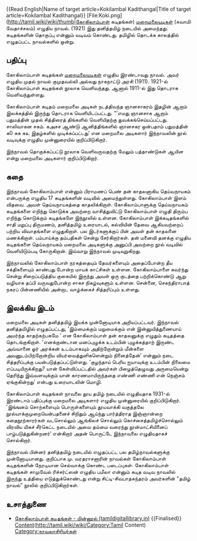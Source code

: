 {{Read English|Name of target article=Kokilambal Kadithangal|Title of target article=Kokilambal Kadithangal}}
[File:Koki.png](http://tamil.wiki/wiki/thumb|கோகிலாம்பாள் கடிதங்கள்)
[மறைமலையடிகள்](http://tamil.wiki/wiki/மறைமலையடிகள்) (சுவாமி வேதாச்சலம்) எழுதிய நாவல். (1921) இது தனித்தமிழ் நடையில் அமைந்தது. கடிதங்களின் தொகுப்பு என்னும் வடிவம் கொண்டது. தமிழில் தொடக்க காலத்தில் எழுதப்பட்ட நாவல்களில் ஒன்று. 
## பதிப்பு
கோகிலாம்பாள் கடிதங்கள் [மறைமலையடிகள்](http://tamil.wiki/wiki/மறைமலையடிகள்) எழுதிய இரண்டாவது நாவல். அவர் எழுதிய முதல் நாவல் குமுதவல்லி அல்லது நாகநாட்டு அரசி (1911). 1921-ல் கோகிலாம்பாள் கடிதங்கள் நூலாக வெளிவந்தது. ஆனால் 1911-ல் இது தொடராக வெளிவந்துள்ளது.

கோகிலாம்பாள் கடிதம் மறைமலை அடிகள் நடத்திவந்த ஞானசாகரம் இதழின் ஆறாம் இலக்கத்தில் இருந்து தொடராக வெளியிடப்பட்டது. "’எமது ஞானசாக ஆறாம் பதுமத்தின் முதல் சித்திரைத் திங்களில் வெளியிதற்கு துவக்கங்செய்யப்பட்டது. சாலிவாகன சகம். கஅசச ஆண்டு ஆனித்திங்களில் ஞானசகர ஒன்பதாம் பதுமத்தின் க0 கக கஉ இதழ்களில் முடிக்கப்பட்டது’ என மறைமலை அடிகளார் இந்நாவலின் நூல் வடிவுக்கு எழுதிய முன்னுரையில் குறிப்பிடுகிறார்.

இந்நாவல் தொகுக்கப்பட்டு நூலாக வெளிவருவதற்கு மேலும் பத்தாண்டுகள் ஆயின என்று மறைமலை அடிகளார் குறிப்பிடுகிறார்.
## கதை
இந்நாவல் கோகிலாம்பாள் என்னும் பிராமணப் பெண் தன் காதலனாகிய தெய்வநாயகம் என்பருக்கு எழுதிய 17 கடிதங்களின் வடிவில் அமைந்துள்ளது. கோகிலாம்பாள் இளம் விதவை. அவள் தெய்வநாயகத்தை காதலிக்கிறாள். கோகிலாம்பாளுக்கு தெய்வநாயகம் கடிதங்களை எறிந்து கொடுக்க அவற்றை வாசித்துவிட்டு கோகிலாம்பாள் எழுதி திரும்ப எறிந்து கொடுக்கும் கடிதங்களே இந்நூலில் உள்ளன. கோகிலாம்பாள் இக்கடிதங்களில் சாதி மறுப்பு திருமணம், தனித்தமிழ் உரையாடல், கல்வியின் தேவை ஆகியவற்றைப் பற்றிய விவாதங்களை எழுதுகிறாள். பல இடர்களுக்குப் பின் அவள் தன் காதலனை மணக்கிறாள். பம்பாய்க்கு தம்பதிகள் சென்று சேர்கிறார்கள். தன் மனைவி தனக்கு எழுதிய கடிதங்களை தெய்வநாயகம் மறைமலை அடிகளுக்கு அனுப்பி அவற்றை நூல் வடிவில் வெளியிடும்படி கோருகிறான். இவ்வாறு இந்நாவல் முடிவுறுகிறது.

இந்நாவலில் கோகிலாம்பாள் நரகத்தையும் தேவர்களையும் அதைப்போன்ற தீய சக்திகளையும் காண்பது போன்ற மாயக் காட்சிகள் உள்ளன. கோகிலாம்பாளை கவர்ந்து சென்று சிறைப்படுத்திய குகையில் இருந்து அவள் ஒரு குடத்தை பற்றிக்கொண்டு ஆறு வழியாக தப்பி வருவதுபோன்ற சாகச நிகழ்வுகளும் உள்ளன. சென்னை, செகந்திராபாத் நகரப் பின்னணியில் அன்றாட வாழ்க்கைச் சித்தரிப்பும் உள்ளது.
## இலக்கிய இடம்
மறைமலை அடிகள் தனித்தமிழ் இயக்க முன்னோடியாக அறியப்பட்டவர். இந்நாவல் தனித்தமிழில் எழுதப்பட்டது, 'இம்மைக்கும் மறுமைக்கும் என் இன்னுயித்துணையாய் அமர்ந்த காதற்கற்பகமே ’ என கோகிலாம்பாள் தன் காதலனுக்கு எழுதும் கடிதத்தை தொடங்குகிறாள். 'எனக்குண்டான மனப்புழுக்க உடம்பின் புழுக்கத்தாற் இருண்ட அவ்வானை ஓர் அரக்கன் உடம்பாகவும் அதிற்றோன்றும் மீன்களை அவனுடம்பிற்றோன்றிய வியர்வைத்துளிகளென்றும் நினைத்தேன்’ என்னும் நடை சித்தரிப்புக்கு பயன்படுத்தப்பட்டுள்ளது. ’குழந்தாய் பெரிய ஐயாவுக்கு உடம்பின் நிலைமை எப்படியிருக்கிறது? யான் கேள்விப்பட்டதில் அவர்கள் பிழைத்தெழுவது அருமையென்று தெரிந்து இவ்வளவுக்கும் யான் காரணமாயிருந்ததை எண்ணி எண்ணி என் நெஞ்சம் ஏங்குகின்றது’ என்பது உரையாடலின் மொழி.

கோகிலாம்பாள் கடிதங்கள் நாவலை தூய தமிழ் நடையில் எழுதியதாக 1931-ல் இரண்டாம் பதிப்புக்கு மறைமலை அடிகளார் எழுதிய முன்னுரையில் குறிப்பிடுகிறார். 'இங்ஙனம் சொற்களையும் பொருள்களையும் தூயவாக்கி வகுத்தலே நூல்யாக்குமுறையென்பதனைச் சிறிதும் ஆய்ந்து பார்த்திராத இஞ்ஞான்றை கதைநூற்காரர்கள் வடசொல்லும் ஆங்கிலச் சொல்லும் கொச்சைத்தமிழ்ச்சொல்லும் விரவிய மிகச் சீர்கெட்ட நடையில் அவை தம்மை வரைந்து நூன்மாட்சியினைப் பாழ்படுத்துகின்றனர்’ என்கிறார் அதன் பொருட்டே இந்நாவலை எழுதியதாகச் சொல்கிறார்.

இந்நாவல் பின்னர் தனித்தமிழ் நடையில் எழுதப்பட்ட பல தமிழ்நாவல்களுக்கு முன்னோடியானது. குறிப்பாக மு. வரதராசனாரின் நாவல்கள் கோகிலாம்பாள் கடிதங்களின் நேரடியான செல்வாக்கு கொண்ட படைப்புகள். கோகிலாம்பாள் கடிதங்கள் சாமுவேல் ரிச்சர்ட்ஸன் எழுதிய பமீலா என்னும் கடித வடிவ நாவலில் இருந்து உத்தியை எடுத்துக்கொண்டது என்று சிட்டி-சிவபாதசுந்தரம் அவர்களின் "தமிழ் நாவல்" நூலில் குறிப்பிடுகிறார்கள்.
## உசாத்துணை
* [கோகிலாம்பாள் கடிதங்கள் - மின்னூல் (tamildigitallibrary.in)](https://www.tamildigitallibrary.in/book-detail?id=jZY9lup2kZl6TuXGlZQdjZQ1lZMy#book1)
{{Finalised}}
[Content](Category:Tamil)(http://tamil.wiki/wiki/Category:Tamil Content)
[Category:நாவலாசிரியர்கள்](http://tamil.wiki/wiki/Category:நாவலாசிரியர்கள்)